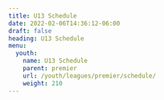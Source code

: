 ```yaml
---
title: U13 Schedule
date: 2022-02-06T14:36:12-06:00
draft: false
heading: U13 Schedule
menu:
  youth:
    name: U13 Schedule
    parent: premier
    url: /youth/leagues/premier/schedule/
    weight: 210
---
```

